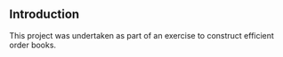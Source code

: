 ## Introduction

This project was undertaken as part of an exercise to construct efficient order books.
